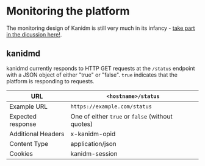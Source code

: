 # Monitoring the platform

The monitoring design of Kanidm is still very much in its infancy - [take part in the dicussion here!](https://github.com/kanidm/kanidm/issues/216).

## kanidmd

kanidmd currently responds to HTTP GET requests at the `/status` endpoint with a JSON object of either "true" or "false". `true` indicates that the platform is responding to requests.

| URL | `<hostname>/status` |
| --- | --- |
| Example URL | `https://example.com/status` |
| Expected response | One of either `true` or `false` (without quotes) |
| Additional Headers | x-kanidm-opid
| Content Type | application/json |
| Cookies | kanidm-session |
